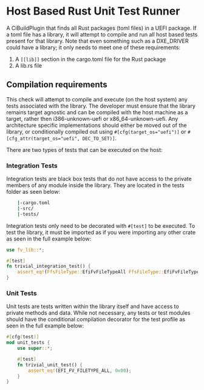 # Host Based Rust Unit Test Runner

A CiBuildPlugin that finds all Rust packages (toml files) in a UEFI package. If
a toml file has a library, it will attempt to compile and run all host based
tests present for that library. Note that even something such as a DXE_DRIVER
could have a library; it only needs to meet one of these requirements:

1. A `[[lib]]` section in the cargo.toml file for the Rust package
2. A lib.rs file

## Compilation requirements

This check will attempt to compile and execute (on the host system) any tests
associated with the library. The developer must ensure that the library remains
target agnostic and can be compiled with the host machine as a target, rather then
i386-unknown-uefi or x86_64-unknown-uefi. Any architecture specific
implementations should either be moved out of the library, or conditionally
compiled out using `#[cfg(target_os="uefi")]` or `#[cfg_attr(target_os="uefi", DEC_TO_SET)]`.

There are two types of tests that can be executed on the host:

### Integration Tests

Integration tests are black box tests that do not have access to the private
members of any module inside the library. They are located in the tests folder
as seen below:

```cmd
    |-cargo.toml
    |-src/
    |-tests/
```

Integration tests only need to be decorated with `#[test]` to be executed. To
test the library, it must be imported as if you were importing any other crate
as seen in the full example below:

```rust
use fv_lib::*;

#[test]
fn trivial_integration_test() {
    assert_eq!(FfsFileType::EfiFvFileTypeAll FfsFileType::EfiFvFileTypeAll);
}
```

### Unit Tests

Unit tests are tests written within the library itself and have access to
private methods and data. While not necessary, any tests or test modules should
have the conditional compilation decorator for the test profile as seen in the
full example below:

```rust
#[cfg(test)]
mod unit_tests {
    use super::*;

    #[test]
    fn trivial_unit_test() {
        assert_eq!(EFI_FV_FILETYPE_ALL, 0x00);
    }
}
```
